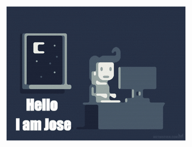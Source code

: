 <span style="display:block;text-align:center">![Jose](https://github.com/Josewowgame2888/Josewowgame2888/blob/master/gifntext-gif.gif)</span>
